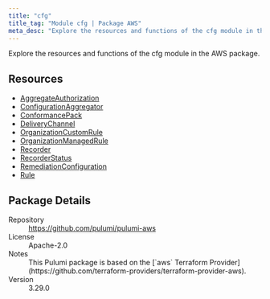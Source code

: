 ```yaml
---
title: "cfg"
title_tag: "Module cfg | Package AWS"
meta_desc: "Explore the resources and functions of the cfg module in the AWS package."
---
```


<!-- WARNING: this file was generated by Pulumi Docs Generator. -->
<!-- Do not edit by hand unless you're certain you know what you are doing! -->

Explore the resources and functions of the cfg module in the AWS package.

<h2 id="resources">Resources</h2>
<ul class="api">
    <li><a href="aggregateauthorization" title="AggregateAuthorization"><span class="symbol resource"></span>AggregateAuthorization</a></li>
    <li><a href="configurationaggregator" title="ConfigurationAggregator"><span class="symbol resource"></span>ConfigurationAggregator</a></li>
    <li><a href="conformancepack" title="ConformancePack"><span class="symbol resource"></span>ConformancePack</a></li>
    <li><a href="deliverychannel" title="DeliveryChannel"><span class="symbol resource"></span>DeliveryChannel</a></li>
    <li><a href="organizationcustomrule" title="OrganizationCustomRule"><span class="symbol resource"></span>OrganizationCustomRule</a></li>
    <li><a href="organizationmanagedrule" title="OrganizationManagedRule"><span class="symbol resource"></span>OrganizationManagedRule</a></li>
    <li><a href="recorder" title="Recorder"><span class="symbol resource"></span>Recorder</a></li>
    <li><a href="recorderstatus" title="RecorderStatus"><span class="symbol resource"></span>RecorderStatus</a></li>
    <li><a href="remediationconfiguration" title="RemediationConfiguration"><span class="symbol resource"></span>RemediationConfiguration</a></li>
    <li><a href="rule" title="Rule"><span class="symbol resource"></span>Rule</a></li>
</ul>

<h2 id="package-details">Package Details</h2>
<dl class="package-details">
	<dt>Repository</dt>
	<dd><a href="https://github.com/pulumi/pulumi-aws">https://github.com/pulumi/pulumi-aws</a></dd>
	<dt>License</dt>
	<dd>Apache-2.0</dd>
	<dt>Notes</dt>
	<dd>This Pulumi package is based on the [`aws` Terraform Provider](https://github.com/terraform-providers/terraform-provider-aws).</dd>
	<dt>Version</dt>
	<dd>3.29.0</dd>
</dl>

